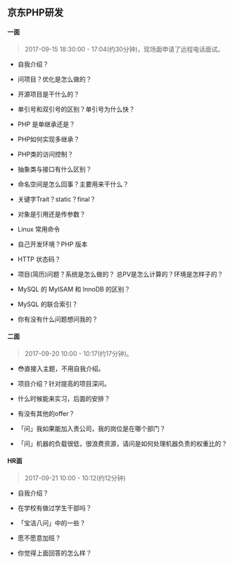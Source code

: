 ## 京东PHP研发

#### 一面

> 2017-09-15 18:30:00 - 17:04(约30分钟)，现场面申请了远程电话面试。

- 自我介绍？

- 问项目？优化是怎么做的？

- 开源项目是干什么的？

- 单引号和双引号的区别？单引号为什么快？

- PHP 是单继承还是？

- PHP如何实现多继承？

- PHP类的访问控制？

- 抽象类与接口有什么区别？

- 命名空间是怎么回事？主要用来干什么？

- 关键字Trait？static？final？

- 对象是引用还是传参数？

- Linux 常用命令

- 自己开发环境？PHP 版本

- HTTP 状态码？

- 项目(简历)问题？系统是怎么做的？ 总PV是怎么计算的？环境是怎样子的？

- MySQL 的 MyISAM 和 InnoDB 的区别？

- MySQL 的联合索引？

- 你有没有什么问题想问我的？


#### 二面

> 2017-09-20 10:00 - 10:17(约17分钟)。

- 😳直接入主题，不用自我介绍。

- 项目介绍？针对提高的项目深问。

- 什么时候能来实习，后面的安排？

- 有没有其他的offer？

- 「问」我如果能加入贵公司，我的岗位是在哪个部门？

- 「问」机器的负载很低，很浪费资源，请问是如何处理机器负责的权重比的？




#### HR面

> 2017-09-21 10:00 - 10:12(约12分钟)

- 自我介绍？

- 在学校有做过学生干部吗？

- 「宝洁八问」中的一些？

- 愿不愿意加班？

- 你觉得上面回答的怎么样？



